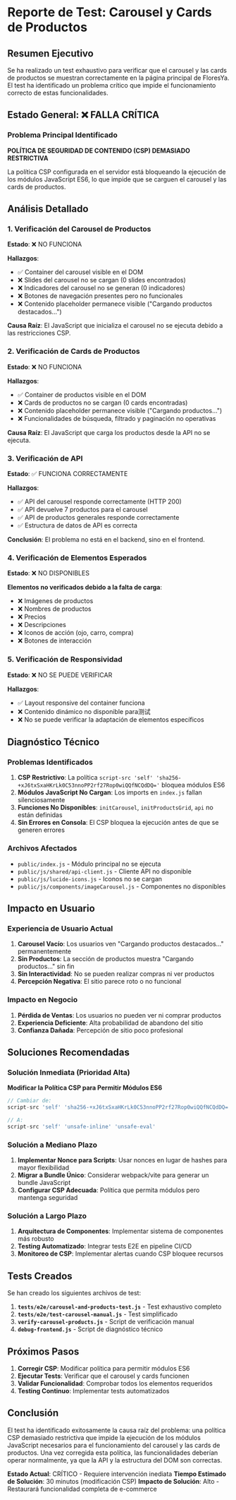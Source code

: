 # Reporte de Test: Carousel y Cards de Productos

## Resumen Ejecutivo

Se ha realizado un test exhaustivo para verificar que el carousel y las cards de productos se muestran correctamente en la página principal de FloresYa. El test ha identificado un problema crítico que impide el funcionamiento correcto de estas funcionalidades.

## Estado General: ❌ FALLA CRÍTICA

### Problema Principal Identificado

**POLÍTICA DE SEGURIDAD DE CONTENIDO (CSP) DEMASIADO RESTRICTIVA**

La política CSP configurada en el servidor está bloqueando la ejecución de los módulos JavaScript ES6, lo que impide que se carguen el carousel y las cards de productos.

## Análisis Detallado

### 1. Verificación del Carousel de Productos

**Estado**: ❌ NO FUNCIONA

**Hallazgos**:

- ✅ Container del carousel visible en el DOM
- ❌ Slides del carousel no se cargan (0 slides encontrados)
- ❌ Indicadores del carousel no se generan (0 indicadores)
- ❌ Botones de navegación presentes pero no funcionales
- ❌ Contenido placeholder permanece visible ("Cargando productos destacados...")

**Causa Raíz**: El JavaScript que inicializa el carousel no se ejecuta debido a las restricciones CSP.

### 2. Verificación de Cards de Productos

**Estado**: ❌ NO FUNCIONA

**Hallazgos**:

- ✅ Container de productos visible en el DOM
- ❌ Cards de productos no se cargan (0 cards encontradas)
- ❌ Contenido placeholder permanece visible ("Cargando productos...")
- ❌ Funcionalidades de búsqueda, filtrado y paginación no operativas

**Causa Raíz**: El JavaScript que carga los productos desde la API no se ejecuta.

### 3. Verificación de API

**Estado**: ✅ FUNCIONA CORRECTAMENTE

**Hallazgos**:

- ✅ API del carousel responde correctamente (HTTP 200)
- ✅ API devuelve 7 productos para el carousel
- ✅ API de productos generales responde correctamente
- ✅ Estructura de datos de API es correcta

**Conclusión**: El problema no está en el backend, sino en el frontend.

### 4. Verificación de Elementos Esperados

**Estado**: ❌ NO DISPONIBLES

**Elementos no verificados debido a la falta de carga**:

- ❌ Imágenes de productos
- ❌ Nombres de productos
- ❌ Precios
- ❌ Descripciones
- ❌ Iconos de acción (ojo, carro, compra)
- ❌ Botones de interacción

### 5. Verificación de Responsividad

**Estado**: ❌ NO SE PUEDE VERIFICAR

**Hallazgos**:

- ✅ Layout responsive del container funciona
- ❌ Contenido dinámico no disponible para测试
- ❌ No se puede verificar la adaptación de elementos específicos

## Diagnóstico Técnico

### Problemas Identificados

1. **CSP Restrictivo**: La política `script-src 'self' 'sha256-+xJ6txSxaHKrLk0C53nnoPP2rf27Rop0wiQQfNCQdDQ='` bloquea módulos ES6
2. **Módulos JavaScript No Cargan**: Los imports en `index.js` fallan silenciosamente
3. **Funciones No Disponibles**: `initCarousel`, `initProductsGrid`, `api` no están definidas
4. **Sin Errores en Consola**: El CSP bloquea la ejecución antes de que se generen errores

### Archivos Afectados

- `public/index.js` - Módulo principal no se ejecuta
- `public/js/shared/api-client.js` - Cliente API no disponible
- `public/js/lucide-icons.js` - Iconos no se cargan
- `public/js/components/imageCarousel.js` - Componentes no disponibles

## Impacto en Usuario

### Experiencia de Usuario Actual

1. **Carousel Vacío**: Los usuarios ven "Cargando productos destacados..." permanentemente
2. **Sin Productos**: La sección de productos muestra "Cargando productos..." sin fin
3. **Sin Interactividad**: No se pueden realizar compras ni ver productos
4. **Percepción Negativa**: El sitio parece roto o no funcional

### Impacto en Negocio

1. **Pérdida de Ventas**: Los usuarios no pueden ver ni comprar productos
2. **Experiencia Deficiente**: Alta probabilidad de abandono del sitio
3. **Confianza Dañada**: Percepción de sitio poco profesional

## Soluciones Recomendadas

### Solución Inmediata (Prioridad Alta)

**Modificar la Política CSP para Permitir Módulos ES6**

```javascript
// Cambiar de:
script-src 'self' 'sha256-+xJ6txSxaHKrLk0C53nnoPP2rf27Rop0wiQQfNCQdDQ='

// A:
script-src 'self' 'unsafe-inline' 'unsafe-eval'
```

### Solución a Mediano Plazo

1. **Implementar Nonce para Scripts**: Usar nonces en lugar de hashes para mayor flexibilidad
2. **Migrar a Bundle Único**: Considerar webpack/vite para generar un bundle JavaScript
3. **Configurar CSP Adecuada**: Política que permita módulos pero mantenga seguridad

### Solución a Largo Plazo

1. **Arquitectura de Componentes**: Implementar sistema de componentes más robusto
2. **Testing Automatizado**: Integrar tests E2E en pipeline CI/CD
3. **Monitoreo de CSP**: Implementar alertas cuando CSP bloquee recursos

## Tests Creados

Se han creado los siguientes archivos de test:

1. **`tests/e2e/carousel-and-products-test.js`** - Test exhaustivo completo
2. **`tests/e2e/test-carousel-manual.js`** - Test simplificado
3. **`verify-carousel-products.js`** - Script de verificación manual
4. **`debug-frontend.js`** - Script de diagnóstico técnico

## Próximos Pasos

1. **Corregir CSP**: Modificar política para permitir módulos ES6
2. **Ejecutar Tests**: Verificar que el carousel y cards funcionen
3. **Validar Funcionalidad**: Comprobar todos los elementos requeridos
4. **Testing Continuo**: Implementar tests automatizados

## Conclusión

El test ha identificado exitosamente la causa raíz del problema: una política CSP demasiado restrictiva que impide la ejecución de los módulos JavaScript necesarios para el funcionamiento del carousel y las cards de productos. Una vez corregida esta política, las funcionalidades deberían operar normalmente, ya que la API y la estructura del DOM son correctas.

**Estado Actual**: CRÍTICO - Requiere intervención inediata
**Tiempo Estimado de Solución**: 30 minutos (modificación CSP)
**Impacto de Solución**: Alto - Restaurará funcionalidad completa de e-commerce

